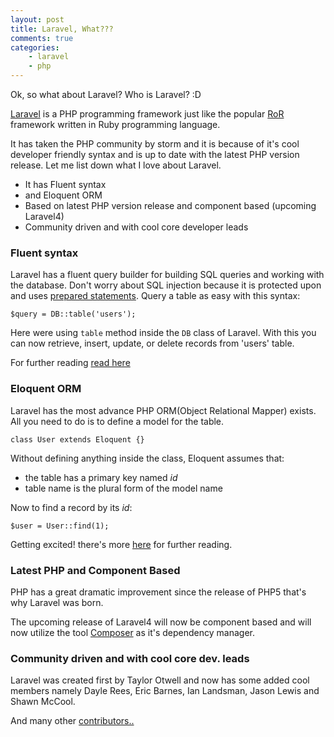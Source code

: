 ```yaml
---
layout: post
title: Laravel, What???
comments: true
categories: 
	- laravel
	- php
---
```


Ok, so what about Laravel? Who is Laravel? :D 

[Laravel](http://laravel.com/) is a PHP programming framework just like the popular [RoR](http://rubyonrails.org/) framework written in Ruby programming language.

It has taken the PHP community by storm and it is because of it's cool developer friendly syntax and is up to date with the latest PHP version release. 
Let me list down what I love about Laravel. 

* It has Fluent syntax
* and Eloquent ORM
* Based on latest PHP version release and component based (upcoming Laravel4)
* Community driven and with cool core developer leads

### Fluent syntax

Laravel has a fluent query builder for building SQL queries and working with the database. Don't worry about SQL injection because it is protected upon and uses [prepared statements](http://en.wikipedia.org/wiki/Prepared_statement). Query a table as easy with this syntax: 

	$query = DB::table('users');

Here were using `table` method inside the `DB` class of Laravel. With this you can now retrieve, insert, update, or delete records from 'users' table.

For further reading [read here](http://laravel.com/docs/database/fluent)

### Eloquent ORM

Laravel has the most advance PHP ORM(Object Relational Mapper) exists. 
All you need to do is to define a model for the table. 

	class User extends Eloquent {}

Without defining anything inside the class, Eloquent assumes that:

- the table has a primary key named *id*
- table name is the plural form of the model name

Now to find a record by its *id*:

	$user = User::find(1);

Getting excited! there's more [here](http://laravel.com/docs/database/eloquent) for further reading. 

### Latest PHP and Component Based

PHP has a great dramatic improvement since the release of PHP5 that's why Laravel was born.

The upcoming release of Laravel4 will now be component based and will now utilize the tool [Composer](http://getcomposer.org/) as it's dependency manager.

### Community driven and with cool core dev. leads

Laravel was created first by Taylor Otwell and now has some added cool members namely Dayle Rees, Eric Barnes, Ian Landsman, Jason Lewis and Shawn McCool. 

And many other [contributors..](https://github.com/laravel/laravel/graphs/contributors)












